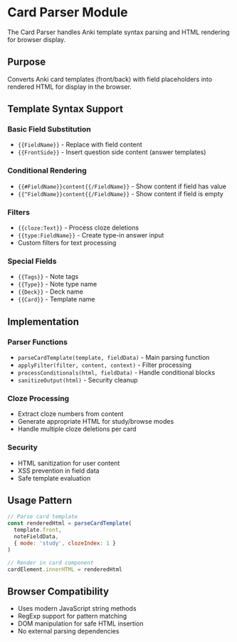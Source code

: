 # Card Parser Module

The Card Parser handles Anki template syntax parsing and HTML rendering for browser display.

## Purpose

Converts Anki card templates (front/back) with field placeholders into rendered HTML for display in the browser.

## Template Syntax Support

### Basic Field Substitution
- `{{FieldName}}` - Replace with field content
- `{{FrontSide}}` - Insert question side content (answer templates)

### Conditional Rendering
- `{{#FieldName}}content{{/FieldName}}` - Show content if field has value
- `{{^FieldName}}content{{/FieldName}}` - Show content if field is empty

### Filters
- `{{cloze:Text}}` - Process cloze deletions
- `{{type:FieldName}}` - Create type-in answer input
- Custom filters for text processing

### Special Fields
- `{{Tags}}` - Note tags
- `{{Type}}` - Note type name
- `{{Deck}}` - Deck name
- `{{Card}}` - Template name

## Implementation

### Parser Functions
- `parseCardTemplate(template, fieldData)` - Main parsing function
- `applyFilter(filter, content, context)` - Filter processing
- `processConditionals(html, fieldData)` - Handle conditional blocks
- `sanitizeOutput(html)` - Security cleanup

### Cloze Processing
- Extract cloze numbers from content
- Generate appropriate HTML for study/browse modes
- Handle multiple cloze deletions per card

### Security
- HTML sanitization for user content
- XSS prevention in field data
- Safe template evaluation

## Usage Pattern

```javascript
// Parse card template
const renderedHtml = parseCardTemplate(
  template.front,
  noteFieldData,
  { mode: 'study', clozeIndex: 1 }
)

// Render in card component
cardElement.innerHTML = renderedHtml
```

## Browser Compatibility

- Uses modern JavaScript string methods
- RegExp support for pattern matching
- DOM manipulation for safe HTML insertion
- No external parsing dependencies
